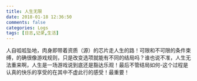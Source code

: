 ```yaml
---
title: 人生无限
date: 2018-01-18 12:36:50
comments: false
categories: Logs
tags: [日志,记录,生活]
---
```

人自呱呱坠地，肉身即带着资质（源）的芯片走人生的路！可限和不可限的条件束缚，的确很像游戏规则，只是改变选项就能有不同的结局吗？谁也说不准，人生无法重来啊，人生是一场游戏说到底还是豁达乐观！最后不管结局如何-这个过程是认真的快乐的享受的在其中不虚此行的感受！最重要！